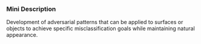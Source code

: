 ### Mini Description

Development of adversarial patterns that can be applied to surfaces or objects to achieve specific misclassification goals while maintaining natural appearance.
